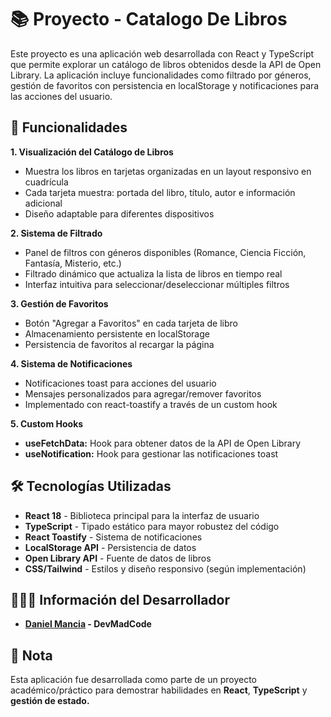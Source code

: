 # 📚 Proyecto - Catalogo De Libros

Este proyecto es una aplicación web desarrollada con React y TypeScript que permite explorar un catálogo de libros obtenidos desde la API de Open Library. La aplicación incluye funcionalidades como filtrado por géneros, gestión de favoritos con persistencia en localStorage y notificaciones para las acciones del usuario.


## 🚀 Funcionalidades

**1. Visualización del Catálogo de Libros**
- Muestra los libros en tarjetas organizadas en un layout responsivo en cuadrícula
- Cada tarjeta muestra: portada del libro, título, autor e información adicional
- Diseño adaptable para diferentes dispositivos


**2. Sistema de Filtrado**
- Panel de filtros con géneros disponibles (Romance, Ciencia Ficción, Fantasía, Misterio, etc.)
- Filtrado dinámico que actualiza la lista de libros en tiempo real
- Interfaz intuitiva para seleccionar/deseleccionar múltiples filtros


**3. Gestión de Favoritos**

- Botón "Agregar a Favoritos" en cada tarjeta de libro
- Almacenamiento persistente en localStorage
- Persistencia de favoritos al recargar la página


**4. Sistema de Notificaciones**

- Notificaciones toast para acciones del usuario
- Mensajes personalizados para agregar/remover favoritos
- Implementado con react-toastify a través de un custom hook


**5. Custom Hooks**

- **useFetchData:** Hook para obtener datos de la API de Open Library
- **useNotification:** Hook para gestionar las notificaciones toast


## 🛠️ Tecnologías Utilizadas

- **React 18** - Biblioteca principal para la interfaz de usuario
- **TypeScript** - Tipado estático para mayor robustez del código
- **React Toastify** - Sistema de notificaciones
- **LocalStorage API** - Persistencia de datos
- **Open Library API** - Fuente de datos de libros
- **CSS/Tailwind** - Estilos y diseño responsivo (según implementación)

## 🧑🏽‍💻 Información del Desarrollador
- **[Daniel Mancia](https://github.com/Daniel-Mancia22) - DevMadCode**

## 📝 Nota 
Esta aplicación fue desarrollada como parte de un proyecto académico/práctico para demostrar habilidades en **React**, **TypeScript** y **gestión de estado.**
